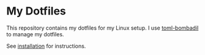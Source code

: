 # My Dotfiles

This repository contains my dotfiles for my Linux setup.
I use [toml-bombadil](https://github.com/oknozor/toml-bombadil) to manage my dotfiles.

See [installation](/docs/installation.md) for instructions.
